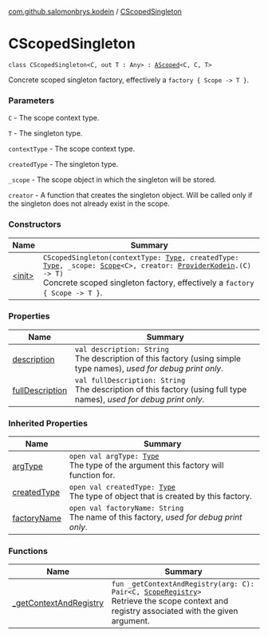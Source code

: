 [com.github.salomonbrys.kodein](../index.md) / [CScopedSingleton](.)

# CScopedSingleton

`class CScopedSingleton<C, out T : Any> : `[`AScoped`](../-a-scoped/index.md)`<C, C, T>`

Concrete scoped singleton factory, effectively a `factory { Scope -> T }`.

### Parameters

`C` - The scope context type.

`T` - The singleton type.

`contextType` - The scope context type.

`createdType` - The singleton type.

`_scope` - The scope object in which the singleton will be stored.

`creator` - A function that creates the singleton object. Will be called only if the singleton does not already exist in the scope.

### Constructors

| Name | Summary |
|---|---|
| [&lt;init&gt;](-init-.md) | `CScopedSingleton(contextType: `[`Type`](http://docs.oracle.com/javase/6/docs/api/java/lang/reflect/Type.html)`, createdType: `[`Type`](http://docs.oracle.com/javase/6/docs/api/java/lang/reflect/Type.html)`, _scope: `[`Scope`](../-scope/index.md)`<C>, creator: `[`ProviderKodein`](../-provider-kodein/index.md)`.(C) -> T)`<br>Concrete scoped singleton factory, effectively a `factory { Scope -> T }`. |

### Properties

| Name | Summary |
|---|---|
| [description](description.md) | `val description: String`<br>The description of this factory (using simple type names), *used for debug print only*. |
| [fullDescription](full-description.md) | `val fullDescription: String`<br>The description of this factory (using full type names), *used for debug print only*. |

### Inherited Properties

| Name | Summary |
|---|---|
| [argType](../-a-scoped/arg-type.md) | `open val argType: `[`Type`](http://docs.oracle.com/javase/6/docs/api/java/lang/reflect/Type.html)<br>The type of the argument this factory will function for. |
| [createdType](../-a-scoped/created-type.md) | `open val createdType: `[`Type`](http://docs.oracle.com/javase/6/docs/api/java/lang/reflect/Type.html)<br>The type of object that is created by this factory. |
| [factoryName](../-a-scoped/factory-name.md) | `open val factoryName: String`<br>The name of this factory, *used for debug print only*. |

### Functions

| Name | Summary |
|---|---|
| [_getContextAndRegistry](_get-context-and-registry.md) | `fun _getContextAndRegistry(arg: C): Pair<C, `[`ScopeRegistry`](../-scope-registry/index.md)`>`<br>Retrieve the scope context and registry associated with the given argument. |
